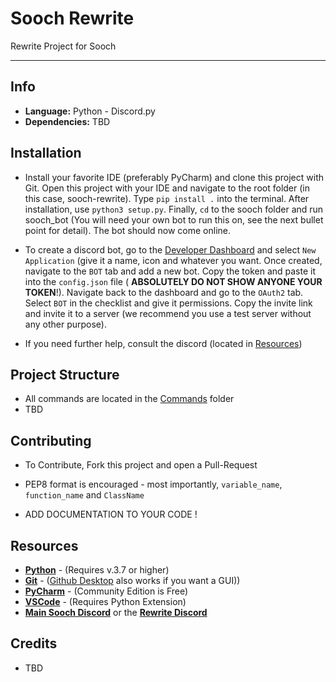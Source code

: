 Sooch Rewrite
==========================

<!-- Add Description of Project Here -->
Rewrite Project for Sooch

--------------------------

## Info
- **Language:** Python - Discord.py
- **Dependencies:** TBD

## Installation
- Install your favorite IDE (preferably PyCharm) and clone this project with Git. Open this project with your IDE and navigate to the root folder
  (in this case, sooch-rewrite). Type `pip install .` into the terminal. After installation, use `python3 setup.py`. Finally, `cd` to the sooch folder 
  and run sooch_bot (You will need your own bot to run this on, see the next bullet point for detail). The bot should now come online.
  
- To create a discord bot, go to the [Developer Dashboard](https://discord.com/developers/applications) and select `New Application` (give it a name, 
  icon and whatever you want. Once created, navigate to the `BOT` tab and add a new bot. Copy the token and paste it into the `config.json` file (
  **ABSOLUTELY DO NOT SHOW ANYONE YOUR TOKEN**!). Navigate back to the dashboard and go to the `OAuth2` tab. Select `BOT` in the checklist and give it 
  permissions. Copy the invite link and invite it to a server (we recommend you use a test server without any other purpose).
  
- If you need further help, consult the discord (located in [Resources](#resources))

<!-- Add stuff here when creating a new folder for shit -->
## Project Structure
- All commands are located in the [Commands](https://github.com/plaaosert/sooch-rewrite/tree/main/sooch/commands) folder
- TBD

## Contributing
- To Contribute, Fork this project and open a Pull-Request
- PEP8 format is encouraged - most importantly, `variable_name`, `function_name` and `ClassName`
  
  <!-- seriously guys where the hell is the documentation -->
- ADD DOCUMENTATION TO YOUR CODE !

## Resources
- **[Python](https://www.python.org/downloads/)** - (Requires v.3.7 or higher)
- **[Git](https://git-scm.com/downloads)** - ([Github Desktop](https://desktop.github.com/) also works if you want a GUI))
- **[PyCharm](https://www.jetbrains.com/pycharm/download/)** - (Community Edition is Free)
- **[VSCode](https://code.visualstudio.com/download)** - (Requires Python Extension)
- **[Main Sooch Discord](https://discord.gg/jNbfCmv)** or the **[Rewrite Discord](https://discord.gg/pFZAKhtcMF)**

<!-- You can remove this if you dont need to credit anyone / anything -->
## Credits
- TBD
